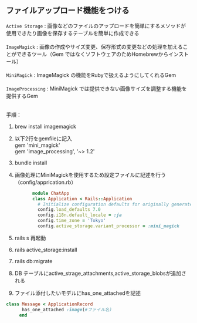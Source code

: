  ## ファイルアップロード機能をつける
 
 `Active Storage` : 画像などのファイルのアップロードを簡単にするメソッドが使用できたり画像を保存するテーブルを簡単に作成できる  
 <br>
 `ImageMagick` : 画像の作成やサイズ変更、保存形式の変更などの処理を加えることができるツール（Gem ではなくソフトウェアのためHomebrewからインストール）  
 <br>
 `MiniMagick` : ImageMagick の機能をRubyで扱えるようにしてくれるGem  
 <br>
 `ImageProcessing` : MiniMagick では提供できない画像サイズを調整する機能を提供するGem  
 
<br>
手順：  

1. brew install imagemagick

2. 以下2行をgemfileに記入  
   gem 'mini_magick'                  
   gem 'image_processing', '~> 1.2'

3. bundle install

4. 画像処理にMiniMagickを使用するため設定ファイルに記述を行う（config/apprication.rb）

```ruby
          module ChatApp
          class Application < Rails::Application
            # Initialize configuration defaults for originally generated Rails version.
            config.load_defaults 7.0
            config.i18n.default_locale = :ja
            config.time_zone = 'Tokyo'
            config.active_storage.variant_processor = :mini_magick
```


5. rails s 再起動

6. rails active_storage:install

7. rails db:migrate

8. DB テーブルにactive_strage_attachments,active_storage_blobsが追加される

9. ファイル添付したいモデルにhas_one_attachedを記述
```ruby
class Message < ApplicationRecord
      has_one_attached :image(#ファイル名)
     end
```
